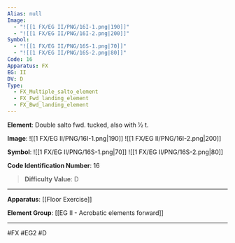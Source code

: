 ```yaml
---
Alias: null
Image:
  - "![[1 FX/EG II/PNG/16I-1.png|190]]"
  - "![[1 FX/EG II/PNG/16I-2.png|200]]"
Symbol:
  - "![[1 FX/EG II/PNG/16S-1.png|70]]"
  - "![[1 FX/EG II/PNG/16S-2.png|80]]"
Code: 16
Apparatus: FX
EG: II
DV: D
Type:
  - FX_Multiple_salto_element
  - FX_Fwd_landing_element
  - FX_Bwd_landing_element
---
```

**Element**: Double salto fwd. tucked, also with 1⁄2 t.

**Image**:
![[1 FX/EG II/PNG/16I-1.png|190]]
![[1 FX/EG II/PNG/16I-2.png|200]]

**Symbol**:
![[1 FX/EG II/PNG/16S-1.png|70]]
![[1 FX/EG II/PNG/16S-2.png|80]]

**Code Identification Number**: 16

>**Difficulty Value**: D

___
**Apparatus**: [[Floor Exercise]]

**Element Group**: [[EG II - Acrobatic elements forward]]
___
#FX #EG2 #D
